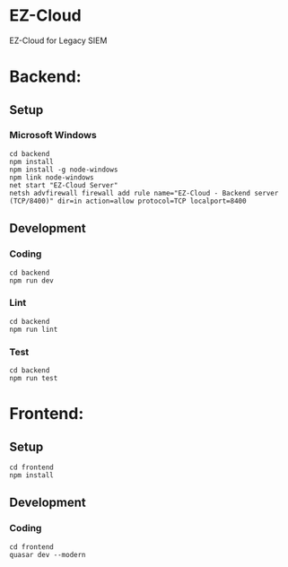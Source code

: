 # EZ-Cloud
 EZ-Cloud for Legacy SIEM

# Backend:
## Setup
### Microsoft Windows

```
cd backend
npm install
npm install -g node-windows
npm link node-windows
net start "EZ-Cloud Server"
netsh advfirewall firewall add rule name="EZ-Cloud - Backend server (TCP/8400)" dir=in action=allow protocol=TCP localport=8400
```

## Development

### Coding

```
cd backend
npm run dev
```

### Lint

```
cd backend
npm run lint
```

### Test

```
cd backend
npm run test
```

# Frontend:
## Setup

```
cd frontend
npm install
```

## Development

### Coding

```
cd frontend
quasar dev --modern
```
